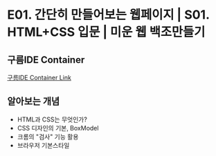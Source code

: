 #  E01. 간단히 만들어보는 웹페이지 | S01. HTML+CSS 입문 | 미운 웹 백조만들기

## 구름IDE Container
[구름IDE Container Link](https://goor.me/E5efv)

## 알아보는 개념
- HTML과 CSS는 무엇인가?
- CSS 디자인의 기본, BoxModel
- 크롬의 "검사" 기능 활용
- 브라우저 기본스타일


